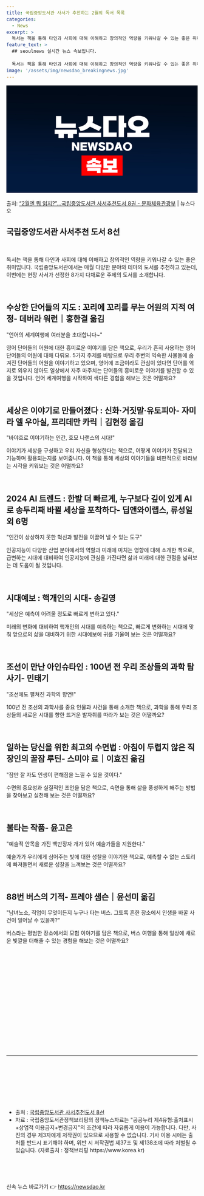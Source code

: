 ```yaml
---
title: 국립중앙도서관 사서가 추천하는 2월의 독서 목록
categories:
  - News
excerpt: >
  독서는 책을 통해 타인과 사회에 대해 이해하고 창의적인 역량을 키워나갈 수 있는 좋은 취미입니다.국립중앙도서…
feature_text: >
  ## seoulnews 실시간 뉴스 속보입니다.

  독서는 책을 통해 타인과 사회에 대해 이해하고 창의적인 역량을 키워나갈 수 있는 좋은 취미입니다.국립중앙도서…
image: '/assets/img/newsdao_breakingnews.jpg'
---
```


![뉴스다오 속보](/assets/img/newsdao_breakingnews.jpg)

<p>출처: <a href="https://newsdao.kr/3213" rel="dofollow">“2월엔 뭐 읽지?”…국립중앙도서관 사서추천도서 8권 - 문화체육관광부</a> | 뉴스다오</p>

<h2 data-ke-size="size26">국립중앙도서관 사서추천 도서 8선</h2>
<p data-ke-size="size16">&nbsp;</p>
<p data-ke-size="size16">독서는 책을 통해 타인과 사회에 대해 이해하고 창의적인 역량을 키워나갈 수 있는 좋은 취미입니다. 국립중앙도서관에서는 매월 다양한 분야와 테마의 도서를 추천하고 있는데, 이번에는 현장 사서가 선정한 8가지 다채로운 주제의 도서를 소개합니다.</p>
<p data-ke-size="size16">&nbsp;</p>

<h2 data-ke-size="size21">수상한 단어들의 지도 : 꼬리에 꼬리를 무는 어원의 지적 여정- 데버라 워런｜홍한결 옮김</h2>
<p data-ke-size="size16">"언어의 세계여행에 여러분을 초대합니다~"</p>
<p data-ke-size="size16">영어 단어들의 어원에 대한 흥미로운 이야기를 담은 책으로, 우리가 흔히 사용하는 영어 단어들의 어원에 대해 다뤄요. 5가지 주제를 바탕으로 우리 주변의 익숙한 사물들에 숨겨진 단어들의 어원을 이야기하고 있으며, 영어에 조금이라도 관심이 있다면 단어를 억지로 외우지 않아도 일상에서 자주 마주치는 단어들의 흥미로운 이야기를 발견할 수 있을 것입니다. 언어 세계여행을 시작하여 색다른 경험을 해보는 것은 어떨까요?</p>
<p data-ke-size="size16">&nbsp;</p>

<h2 data-ke-size="size21">세상은 이야기로 만들어졌다 : 신화·거짓말·유토피아- 자미라 엘 우아실, 프리데만 카릭｜김현정 옮김</h2>
<p data-ke-size="size16">"바야흐로 이야기하는 인간, 호모 나랜스의 시대!"</p>
<p data-ke-size="size16">이야기가 세상을 구성하고 우리 자신을 형성한다는 책으로, 어떻게 이야기가 전달되고 기능하며 활용되는지를 보여줍니다. 이 책을 통해 세상의 이야기들을 비판적으로 바라보는 시각을 키워보는 것은 어떨까요?</p>
<p data-ke-size="size16">&nbsp;</p>

<h2 data-ke-size="size21">2024 AI 트렌드 : 한발 더 빠르게, 누구보다 깊이 있게 AI로 송두리째 바뀔 세상을 포착하다- 딥앤와이랩스, 류성일 외 6명</h2>
<p data-ke-size="size16">"인간이 상상하지 못한 혁신과 발전을 이끌어 낼 수 있는 도구"</p>
<p data-ke-size="size16">인공지능이 다양한 산업 분야에서의 역할과 미래에 미치는 영향에 대해 소개한 책으로, 급변하는 시대에 대비하여 인공지능에 관심을 가진다면 삶과 미래에 대한 관점을 넓혀보는 데 도움이 될 것입니다.</p>
<p data-ke-size="size16">&nbsp;</p>

<h2 data-ke-size="size21">시대예보 : 핵개인의 시대- 송길영</h2>
<p data-ke-size="size16">"세상은 예측이 어려울 정도로 빠르게 변하고 있다."</p>
<p data-ke-size="size16">미래의 변화에 대비하여 핵개인의 시대를 예측하는 책으로, 빠르게 변화하는 시대에 맞춰 앞으로의 삶을 대비하기 위한 시대예보에 귀를 기울여 보는 것은 어떨까요?</p>
<p data-ke-size="size16">&nbsp;</p>

<h2 data-ke-size="size21">조선이 만난 아인슈타인 : 100년 전 우리 조상들의 과학 탐사기- 민태기</h2>
<p data-ke-size="size16">"조선에도 펼쳐진 과학의 향연!"</p>
<p data-ke-size="size16">100년 전 조선의 과학사를 중요 인물과 사건을 통해 소개한 책으로, 과학을 통해 우리 조상들의 새로운 시대를 향한 뜨거운 발자취를 따라가 보는 것은 어떨까요?</p>
<p data-ke-size="size16">&nbsp;</p>

<h2 data-ke-size="size21">일하는 당신을 위한 최고의 수면법 : 아침이 두렵지 않은 직장인의 꿀잠 루틴- 스미야 료｜이효진 옮김</h2>
<p data-ke-size="size16">"잠만 잘 자도 인생이 편해짐을 느낄 수 있을 것이다."</p>
<p data-ke-size="size16">수면의 중요성과 실질적인 조언을 담은 책으로, 숙면을 통해 삶을 풍성하게 해주는 방법을 찾아보고 실천해 보는 것은 어떨까요?</p>
<p data-ke-size="size16">&nbsp;</p>

<h2 data-ke-size="size21">불타는 작품- 윤고은</h2>
<p data-ke-size="size16">"예술적 안목을 가진 백만장자 개가 있어 예술가들을 지원한다."</p>
<p data-ke-size="size16">예술가가 우리에게 심어주는 빛에 대한 성찰을 이야기한 책으로, 예측할 수 없는 스토리에 빠져들면서 새로운 성찰을 느껴보는 것은 어떨까요?</p>
<p data-ke-size="size16">&nbsp;</p>

<h2 data-ke-size="size21">88번 버스의 기적- 프레야 샘슨｜윤선미 옮김</h2>
<p data-ke-size="size16">"남녀노소, 직업이 무엇이든지 누구나 타는 버스. 그토록 흔한 장소에서 인생을 바꿀 사건이 일어날 수 있을까?"</p>
<p data-ke-size="size16">버스라는 평범한 장소에서의 모험 이야기를 담은 책으로, 버스 여행을 통해 일상에 새로운 빛깔을 더해줄 수 있는 경험을 해보는 것은 어떨까요?</p>
<p data-ke-size="size16">&nbsp;</p>
<p data-ke-size="size16">&nbsp;</p>
<p data-ke-size="size16">&nbsp;</p>
<p data-ke-size="size16">&nbsp;</p>
<p data-ke-size="size16">&nbsp;</p>
<p data-ke-size="size16">&nbsp;</p>
<p data-ke-size="size16">&nbsp;</p>
<p data-ke-size="size16">&nbsp;</p>
<p data-ke-size="size16">&nbsp;</p>

<hr>
<p data-ke-size="size16">&nbsp;</p>
<p data-ke-size="size16">&nbsp;</p>
<p data-ke-size="size16">&nbsp;</p>
<p data-ke-size="size16">&nbsp;</p>
<ul>
	<li>출처 : <a href="https://newsdao.kr/3213">국립중앙도서관 사서추천도서 8선</a></li>
	<li>자료 : 국립중앙도서관정책브리핑의 정책뉴스자료는 &quot;공공누리 제4유형:출처표시+상업적 이용금지+변경금지&quot;의 조건에 따라 자유롭게 이용이 가능합니다. 다만, 사진의 경우 제3자에게 저작권이 있으므로 사용할 수 없습니다. 기사 이용 시에는 출처를 반드시 표기해야 하며, 위반 시 저작권법 제37조 및 제138조에 따라 처벌될 수 있습니다. (자료출처 : 정책브리핑 https://www.korea.kr)</li>
</ul>
<p data-ke-size="size16">&nbsp;</p>
<p data-ke-size="size16">&nbsp;</p> 

신속 뉴스 바로가기 👉 <a href="https://newsdao.kr" rel="dofollow">https://newsdao.kr</a>


